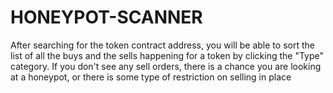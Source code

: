 # HONEYPOT-SCANNER
After searching for the token contract address, you will be able to sort the list of all the buys and the sells happening for a token by clicking the "Type" category. If you don't see any sell orders, there is a chance you are looking at a honeypot, or there is some type of restriction on selling in place
